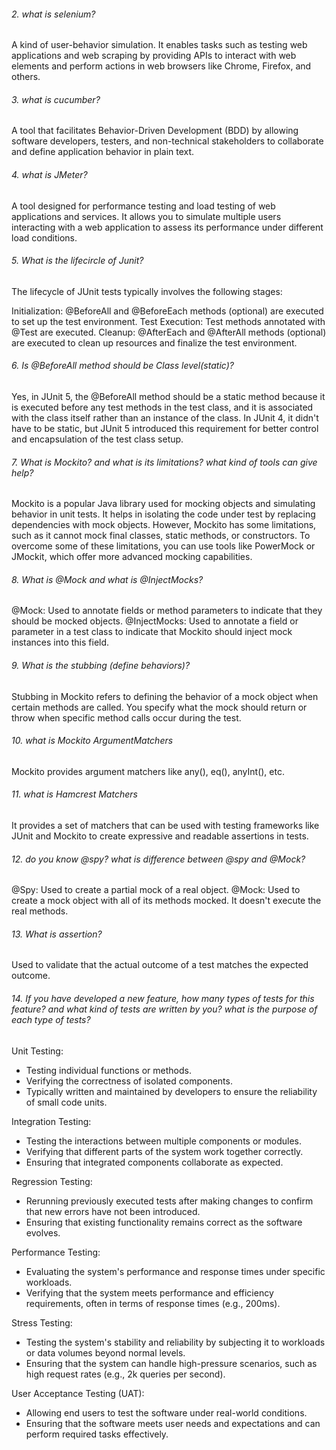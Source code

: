 ###### 2.  what is selenium?
A kind of user-behavior simulation. It enables tasks such as testing web applications and web scraping by providing APIs to interact with web elements and perform actions in web browsers like Chrome, Firefox, and others.

###### 3.  what is cucumber?
A tool that facilitates Behavior-Driven Development (BDD) by allowing software developers, testers, and non-technical stakeholders to collaborate and define application behavior in plain text.

###### 4.  what is JMeter?
A tool designed for performance testing and load testing of web applications and services. It allows you to simulate multiple users interacting with a web application to assess its performance under different load conditions. 

###### 5.  What is the lifecircle of Junit?
The lifecycle of JUnit tests typically involves the following stages:

Initialization: @BeforeAll and @BeforeEach methods (optional) are executed to set up the test environment.
Test Execution: Test methods annotated with @Test are executed.
Cleanup: @AfterEach and @AfterAll methods (optional) are executed to clean up resources and finalize the test environment.

###### 6.  Is @BeforeAll method should be Class level(static)?
Yes, in JUnit 5, the @BeforeAll method should be a static method because it is executed before any test methods in the test class, and it is associated with the class itself rather than an instance of the class. In JUnit 4, it didn't have to be static, but JUnit 5 introduced this requirement for better control and encapsulation of the test class setup.

###### 7. What is Mockito? and what is its limitations?  what kind of tools can give help?
Mockito is a popular Java library used for mocking objects and simulating behavior in unit tests. It helps in isolating the code under test by replacing dependencies with mock objects. However, Mockito has some limitations, such as it cannot mock final classes, static methods, or constructors. To overcome some of these limitations, you can use tools like PowerMock or JMockit, which offer more advanced mocking capabilities.

###### 8.  What is @Mock and what is @InjectMocks?
@Mock: Used to annotate fields or method parameters to indicate that they should be mocked objects. 
@InjectMocks: Used to annotate a field or parameter in a test class to indicate that Mockito should inject mock instances into this field. 

###### 9.  What is the stubbing (define behaviors)?
Stubbing in Mockito refers to defining the behavior of a mock object when certain methods are called. You specify what the mock should return or throw when specific method calls occur during the test. 

###### 10. what is Mockito ArgumentMatchers
Mockito provides argument matchers like any(), eq(), anyInt(), etc.

###### 11. what is Hamcrest Matchers
It provides a set of matchers that can be used with testing frameworks like JUnit and Mockito to create expressive and readable assertions in tests.

###### 12. do you know @spy? what is difference between @spy and @Mock?
@Spy: Used to create a partial mock of a real object.
@Mock: Used to create a mock object with all of its methods mocked. It doesn't execute the real methods.

###### 13. What is assertion?
Used to validate that the actual outcome of a test matches the expected outcome.

###### 14. If you have developed a new feature, how many types of tests for this feature? and what kind of tests are written by you? what is the purpose of each type of tests?
Unit Testing:
- Testing individual functions or methods.
- Verifying the correctness of isolated components.
- Typically written and maintained by developers to ensure the reliability of small code units.

Integration Testing:
- Testing the interactions between multiple components or modules.
- Verifying that different parts of the system work together correctly.
- Ensuring that integrated components collaborate as expected.

Regression Testing:
- Rerunning previously executed tests after making changes to confirm that new errors have not been introduced.
- Ensuring that existing functionality remains correct as the software evolves.

Performance Testing:
- Evaluating the system's performance and response times under specific workloads.
- Verifying that the system meets performance and efficiency requirements, often in terms of response times (e.g., 200ms).

Stress Testing:
- Testing the system's stability and reliability by subjecting it to workloads or data volumes beyond normal levels.
- Ensuring that the system can handle high-pressure scenarios, such as high request rates (e.g., 2k queries per second).

User Acceptance Testing (UAT):
- Allowing end users to test the software under real-world conditions.
- Ensuring that the software meets user needs and expectations and can perform required tasks effectively.
